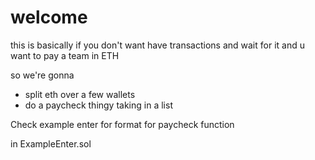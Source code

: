 # welcome

this is basically if you don't want have transactions and wait for it
and u want to pay a team in ETH

so we're gonna  
- split eth over a few wallets
- do a paycheck thingy taking in a list

Check example enter for format for 
paycheck function

in ExampleEnter.sol